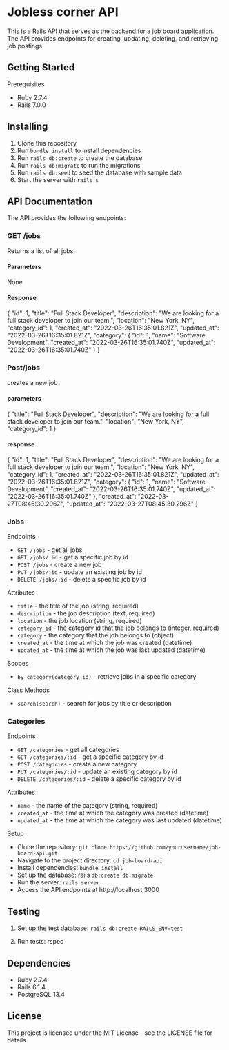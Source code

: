 # Jobless corner API

This is a Rails API that serves as the backend for a job board application. The API provides endpoints for creating, updating, deleting, and retrieving job postings.

## Getting Started

Prerequisites

- Ruby 2.7.4
- Rails 7.0.0

## Installing

1. Clone this repository
2. Run `bundle install` to install dependencies
3. Run `rails db:create` to create the database
4. Run `rails db:migrate` to run the migrations
5. Run `rails db:seed` to seed the database with sample data
6. Start the server with `rails s`

## API Documentation

The API provides the following endpoints:

### GET /jobs

Returns a list of all jobs.

#### Parameters

None

#### Response

{
"id": 1,
"title": "Full Stack Developer",
"description": "We are looking for a full stack developer to join our team.",
"location": "New York, NY",
"category_id": 1,
"created_at": "2022-03-26T16:35:01.821Z",
"updated_at": "2022-03-26T16:35:01.821Z",
"category": {
"id": 1,
"name": "Software Development",
"created_at": "2022-03-26T16:35:01.740Z",
"updated_at": "2022-03-26T16:35:01.740Z"
}
}

### Post/jobs

creates a new job

#### parameters

{
"title": "Full Stack Developer",
"description": "We are looking for a full stack developer to join our team.",
"location": "New York, NY",
"category_id": 1
}

#### response

{
"id": 1,
"title": "Full Stack Developer",
"description": "We are looking for a full stack developer to join our team.",
"location": "New York, NY",
"category_id": 1,
"created_at": "2022-03-26T16:35:01.821Z",
"updated_at": "2022-03-26T16:35:01.821Z",
"category": {
"id": 1,
"name": "Software Development",
"created_at": "2022-03-26T16:35:01.740Z",
"updated_at": "2022-03-26T16:35:01.740Z"
},
"created_at": "2022-03-27T08:45:30.296Z",
"updated_at": "2022-03-27T08:45:30.296Z"
}

### Jobs

Endpoints

- `GET /jobs` - get all jobs
- `GET /jobs/:id` - get a specific job by id
- `POST /jobs` - create a new job
- `PUT /jobs/:id` - update an existing job by id
- `DELETE /jobs/:id` - delete a specific job by id

Attributes

- `title` - the title of the job (string, required)
- `description` - the job description (text, required)
- `location` - the job location (string, required)
- `category_id` - the category id that the job belongs to (integer, required)
- `category` - the category that the job belongs to (object)
- `created_at` - the time at which the job was created (datetime)
- `updated_at` - the time at which the job was last updated (datetime)

Scopes

- `by_category(category_id)` - retrieve jobs in a specific category

Class Methods

- `search(search)` - search for jobs by title or description

### Categories

Endpoints

- `GET /categories` - get all categories
- `GET /categories/:id` - get a specific category by id
- `POST /categories` - create a new category
- `PUT /categories/:id` - update an existing category by id
- `DELETE /categories/:id` - delete a specific category by id

Attributes

- `name` - the name of the category (string, required)
- `created_at` - the time at which the category was created (datetime)
- `updated_at` - the time at which the category was last updated (datetime)

Setup

- Clone the repository: `git clone https://github.com/yourusername/job-board-api.git`
- Navigate to the project directory: `cd job-board-api`
- Install dependencies: `bundle install`
- Set up the database: rails `db:create db:migrate`
- Run the server: `rails server`
- Access the API endpoints at http://localhost:3000

## Testing

1. Set up the test database: `rails db:create RAILS_ENV=test`

2. Run tests: rspec

## Dependencies

- Ruby 2.7.4
- Rails 6.1.4
- PostgreSQL 13.4

## License

This project is licensed under the MIT License - see the LICENSE file for details.
